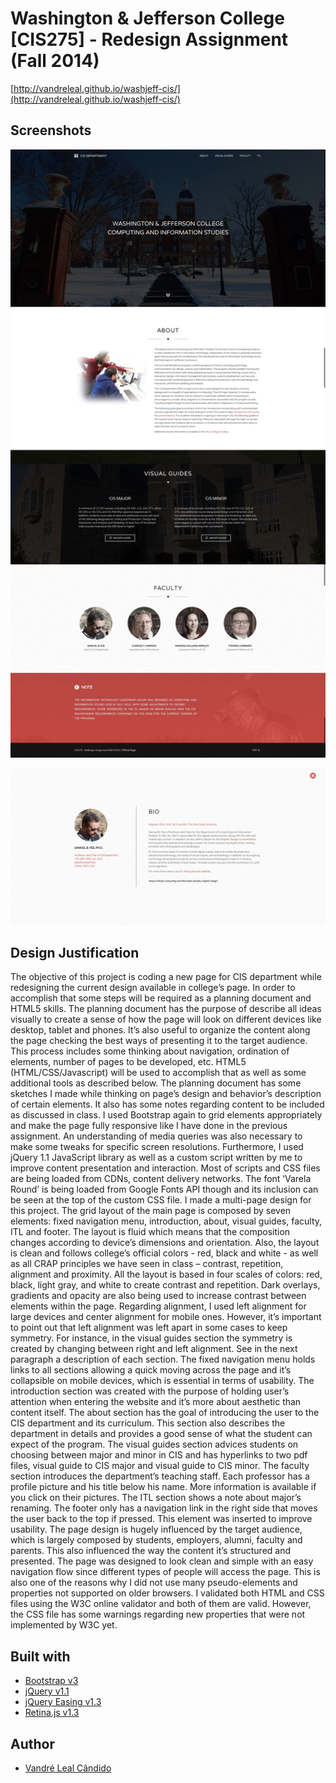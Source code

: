 # Washington & Jefferson College [CIS275] - Redesign Assignment (Fall 2014)
[http://vandreleal.github.io/washjeff-cis/](http://vandreleal.github.io/washjeff-cis/)

## Screenshots
![Homepage](https://raw.githubusercontent.com/vandreleal/washjeff-cis/main/screenshots/01-washjeff__cis.jpeg)

![Faculty](https://raw.githubusercontent.com/vandreleal/washjeff-cis/main/screenshots/02-washjeff__cis_faculty.jpeg)

## Design Justification
The objective of this project is coding a new page for CIS department while redesigning the current design available in college’s page. In order to accomplish that some steps will be required as a planning document and HTML5 skills. The planning document has the purpose of describe all ideas visually to create a sense of how the page will look on different devices like desktop, tablet and phones. It’s also useful to organize the content along the page checking the best ways of presenting it to the target audience. This process includes some thinking about navigation, ordination of elements, number of pages to be developed, etc. HTML5 (HTML/CSS/Javascript) will be used to accomplish that as well as some additional tools as described below.
The planning document has some sketches I made while thinking on page’s design and behavior’s description of certain elements. It also has some notes regarding content to be included as discussed in class. I used Bootstrap again to grid elements appropriately and make the page fully responsive like I have done in the previous assignment. An understanding of media queries was also necessary to make some tweaks for specific screen resolutions. Furthermore, I used jQuery 1.1 JavaScript library as well as a custom script written by me to improve content presentation and interaction. Most of scripts and CSS files are being loaded from CDNs, content delivery networks. The font ‘Varela Round’ is being loaded from Google Fonts API though and its inclusion can be seen at the top of the custom CSS file.
I made a multi-page design for this project. The grid layout of the main page is composed by seven elements: fixed navigation menu, introduction, about, visual guides, faculty, ITL and footer. The layout is fluid which means that the composition changes according to device’s dimensions and orientation. Also, the layout is clean and follows college’s official colors - red, black and white - as well as all CRAP principles we have seen in class – contrast, repetition, alignment and proximity. All the layout is based in four scales of colors: red, black, light gray, and white to create contrast and repetition. Dark overlays, gradients and opacity are also being used to increase contrast between elements within the page. Regarding alignment, I used left alignment for large devices and center alignment for mobile ones. However, it’s important to point out that left alignment was left apart in some cases to keep symmetry. For instance, in the visual guides section the symmetry is created by changing between right and left alignment. See in the next paragraph a description of each section.
The fixed navigation menu holds links to all sections allowing a quick moving across the page and it’s collapsible on mobile devices, which is essential in terms of usability. The introduction section was created with the purpose of holding user’s attention when entering the website and it’s more about aesthetic than content itself. The about section has the goal of introducing the user to the CIS department and its curriculum. This section also describes the department in details and provides a good sense of what the student can expect of the program. The visual guides section advices students on choosing between major and minor in CIS and has hyperlinks to two pdf files, visual guide to CIS major and visual guide to CIS minor. The faculty section introduces the department’s teaching staff. Each professor has a profile picture and his title below his name. More information is available if you click on their pictures. The ITL section shows a note about major’s renaming. The footer only has a navigation link in the right side that moves the user back to the top if pressed. This element was inserted to improve usability.
The page design is hugely influenced by the target audience, which is largely composed by students, employers, alumni, faculty and parents. This also influenced the way the content it’s structured and presented. The page was designed to look clean and simple with an easy navigation flow since different types of people will access the page. This is also one of the reasons why I did not use many pseudo-elements and properties not supported on older browsers. I validated both HTML and CSS files using the W3C online validator and both of them are valid. However, the CSS file has some warnings regarding new properties that were not implemented by W3C yet.

## Built with
+ [Bootstrap v3](http://getbootstrap.com/ 'Bootstrap v3')
+ [jQuery v1.1](https://jquery.com/ 'jQuery v1.1')
+ [jQuery Easing v1.3](http://gsgd.co.uk/sandbox/jquery/easing/ 'jQuery Easing v1.3')
+ [Retina.js v1.3](https://imulus.github.io/retinajs/ 'Retina.js v1.3')

## Author
+ [Vandré Leal Cândido](https://github.com/vandreleal)
